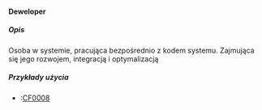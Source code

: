 #### Deweloper

##### Opis

Osoba w systemie, pracująca bezpośrednio z kodem systemu. Zajmująca się jego rozwojem, integracją i optymalizacją 

##### Przykłady użycia
- :[CF0008](../../3.3.cechy.funkcjonalne/cechy.funkcjonalne/CF0008.md)


